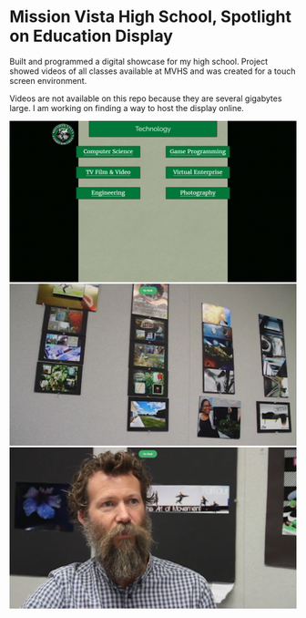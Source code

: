 # Mission Vista High School, Spotlight on Education Display

Built and programmed a digital showcase for my high school. Project showed videos of all classes available at MVHS and was created for a touch screen environment.

Videos are not available on this repo because they are several gigabytes large. I am working on finding a way to host the display online.

![](screenshot1.png)
![](screenshot2.png)
![](screenshot3.png)